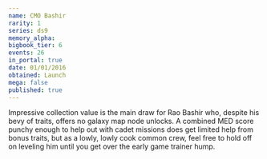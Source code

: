 ```yaml
---
name: CMO Bashir
rarity: 1
series: ds9
memory_alpha:
bigbook_tier: 6
events: 26
in_portal: true
date: 01/01/2016
obtained: Launch
mega: false
published: true
---
```


Impressive collection value is the main draw for Rao Bashir who, despite his bevy of traits, offers no galaxy map node unlocks. A combined MED score punchy enough to help out with cadet missions does get limited help from bonus traits, but as a lowly, lowly cook common crew, feel free to hold off on leveling him until you get over the early game trainer hump.
